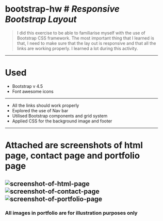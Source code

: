 # bootstrap-hw # *Responsive Bootstrap Layout*

> I did this exercise to be able to familiarise myself with the use of Bootstrap CSS framework. 
> The most important thing that I learned is that, I need to make sure that the lay out is responsive and that all the links are working properly.
> I learned a lot during this activity.


---
# Used #
-  Bootstrap v 4.5
-  Font awesome icons
---
- All the links should work properly 
- Explored the use of Nav bar 
- Utilised Bootstrap components and grid system 
- Applied CSS for the background image and footer


---
# Attached are screenshots of html page, contact page and portfolio page #

![screenshot-of-html-page](.assets/images/aboutme-screenshot.png)
![screenshot-of-contact-page](.assets/images/contact-screenshot.png)
![screenshot-of-portfolio-page](.assets/images/portfolio-screenshot.png)
---

### All images in portfolio are for illustration purposes only ###



